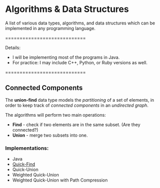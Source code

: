 Algorithms & Data Structures
============================

A list of various data types, algorithms, and data structures which can be implemented in any programming language.

============================

Details:

* I will be implementing most of the programs in Java.
* For practice: I may include C++, Python, or Ruby versions as well.

============================

## Connected Components

The **union-find** data type models the *partitioning* of a set of elements, in order to keep track of *connected components* in an *undirected graph*.

The algorithms will perform two main operations:

  * **Find** - check if two elements are in the same subset. (Are they connected?)
  * **Union** - merge two subsets into one.

### Implementations:

  * Java
   * [Quick-Find](https://github.com/robertcorreiro/Algorithms-and-DataStructures/blob/master/src/union_find/QuickFindUF.java)
   * Quick-Union
   * Weighted Quick-Union
   * Weighted Quick-Union with Path Compression